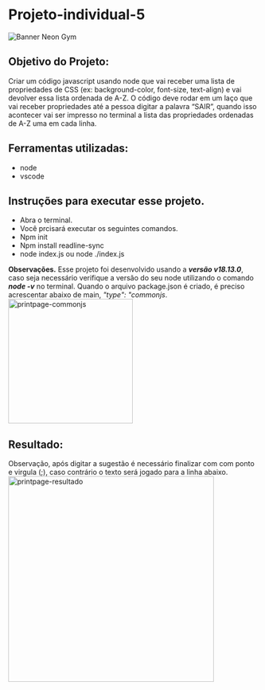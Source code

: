 # Projeto-individual-5
![Banner Neon Gym](https://user-images.githubusercontent.com/112557569/216474831-363bdc00-f293-4138-b111-15a1fdc2fd35.jpg)

<h2><strong> Objetivo do Projeto: </strong></h2>
Criar  um código javascript  usando node que vai receber uma lista de
propriedades de CSS (ex: background-color, font-size, text-align) e vai devolver
essa lista ordenada de A-Z. O código deve rodar em um laço que vai receber propriedades até a
pessoa digitar a palavra “SAIR”, quando isso acontecer vai ser impresso
no terminal a lista das propriedades ordenadas de A-Z uma em cada linha.

<h2> <strong>Ferramentas utilizadas:</strong></h2><ul>
<li>node</li>
<li>vscode</li> </ul>

<h2><strong>Instruções para executar esse projeto.</strong></h2>
<ul>
<li>Abra o terminal. </li>
<li>Você prcisará executar os seguintes comandos.</li>
<li>Npm init </li>
<li>Npm install readline-sync</li>
<li>node  index.js  ou node ./index.js </li>
</ul>
<p>
<strong>Observações.</strong>
  Esse projeto foi desenvolvido usando a <strong><em>versão v18.13.0</em></strong>, caso seja necessário verifique a versão do seu node utilizando o comando <strong><em>node -v</em></strong> no terminal. 
Quando o arquivo package.json é criado, é preciso acrescentar abaixo de main, <em>"type": "commonjs</em>. 

<img width="250" alt="printpage-commonjs" src="https://user-images.githubusercontent.com/112557569/216472039-c5752ac3-c241-4cb5-ab72-962e0a0e3f08.png">
</p>


<h2> Resultado:</h2>
Observação, após digitar a sugestão é necessário finalizar com  com ponto e virgula (;), caso contrário o texto será jogado para a linha abaixo. 

<img width="413" alt="printpage-resultado" src="https://user-images.githubusercontent.com/112557569/216471916-08a926d0-8b08-405c-b1d0-651f1596c36e.png">
